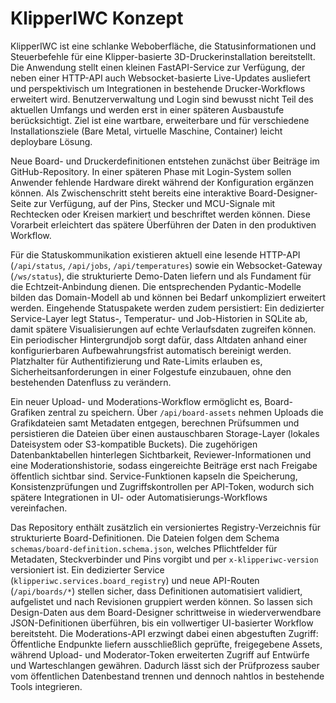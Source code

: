 # KlipperIWC Konzept

KlipperIWC ist eine schlanke Weboberfläche, die Statusinformationen und Steuerbefehle für eine Klipper-basierte 3D-Druckerinstallation bereitstellt. Die Anwendung stellt einen kleinen FastAPI-Service zur Verfügung, der neben einer HTTP-API auch Websocket-basierte Live-Updates ausliefert und perspektivisch um Integrationen in bestehende Drucker-Workflows erweitert wird. Benutzerverwaltung und Login sind bewusst nicht Teil des aktuellen Umfangs und werden erst in einer späteren Ausbaustufe berücksichtigt. Ziel ist eine wartbare, erweiterbare und für verschiedene Installationsziele (Bare Metal, virtuelle Maschine, Container) leicht deploybare Lösung.

Neue Board- und Druckerdefinitionen entstehen zunächst über Beiträge im GitHub-Repository. In einer späteren Phase mit Login-System sollen Anwender fehlende Hardware direkt während der Konfiguration ergänzen können. Als Zwischenschritt steht bereits eine interaktive Board-Designer-Seite zur Verfügung, auf der Pins, Stecker und MCU-Signale mit Rechtecken oder Kreisen markiert und beschriftet werden können. Diese Vorarbeit erleichtert das spätere Überführen der Daten in den produktiven Workflow.

Für die Statuskommunikation existieren aktuell eine lesende HTTP-API (`/api/status`, `/api/jobs`, `/api/temperatures`) sowie ein Websocket-Gateway (`/ws/status`), die strukturierte Demo-Daten liefern und als Fundament für die Echtzeit-Anbindung dienen. Die entsprechenden Pydantic-Modelle bilden das Domain-Modell ab und können bei Bedarf unkompliziert erweitert werden. Eingehende Statuspakete werden zudem persistiert: Ein dedizierter Service-Layer legt Status-, Temperatur- und Job-Historien in SQLite ab, damit spätere Visualisierungen auf echte Verlaufsdaten zugreifen können. Ein periodischer Hintergrundjob sorgt dafür, dass Altdaten anhand einer konfigurierbaren Aufbewahrungsfrist automatisch bereinigt werden. Platzhalter für Authentifizierung und Rate-Limits erlauben es, Sicherheitsanforderungen in einer Folgestufe einzubauen, ohne den bestehenden Datenfluss zu verändern.

Ein neuer Upload- und Moderations-Workflow ermöglicht es, Board-Grafiken zentral zu speichern. Über `/api/board-assets` nehmen Uploads die Grafikdateien samt Metadaten entgegen, berechnen Prüfsummen und persistieren die Dateien über einen austauschbaren Storage-Layer (lokales Dateisystem oder S3-kompatible Buckets). Die zugehörigen Datenbanktabellen hinterlegen Sichtbarkeit, Reviewer-Informationen und eine Moderationshistorie, sodass eingereichte Beiträge erst nach Freigabe öffentlich sichtbar sind. Service-Funktionen kapseln die Speicherung, Konsistenzprüfungen und Zugriffskontrollen per API-Token, wodurch sich spätere Integrationen in UI- oder Automatisierungs-Workflows vereinfachen.

Das Repository enthält zusätzlich ein versioniertes Registry-Verzeichnis für strukturierte Board-Definitionen. Die Dateien folgen dem Schema `schemas/board-definition.schema.json`, welches Pflichtfelder für Metadaten, Steckverbinder und Pins vorgibt und per `x-klipperiwc-version` versioniert ist. Ein dedizierter Service (`klipperiwc.services.board_registry`) und neue API-Routen (`/api/boards/*`) stellen sicher, dass Definitionen automatisiert validiert, aufgelistet und nach Revisionen gruppiert werden können. So lassen sich Design-Daten aus dem Board-Designer schrittweise in wiederverwendbare JSON-Definitionen überführen, bis ein vollwertiger UI-basierter Workflow bereitsteht.
Die Moderations-API erzwingt dabei einen abgestuften Zugriff: Öffentliche Endpunkte liefern ausschließlich geprüfte, freigegebene Assets, während Upload- und Moderator-Token erweiterten Zugriff auf Entwürfe und Warteschlangen gewähren. Dadurch lässt sich der Prüfprozess sauber vom öffentlichen Datenbestand trennen und dennoch nahtlos in bestehende Tools integrieren.
